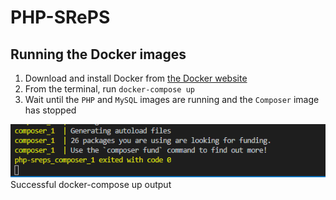 # PHP-SRePS

## Running the Docker images

1. Download and install Docker from [the Docker website](https://www.docker.com/)
2. From the terminal, run `docker-compose up`
3. Wait until the `PHP` and `MySQL` images are running and the `Composer` image has stopped

![Successful docker-compose up output](https://raw.githubusercontent.com/DoubtAvatar-DP2/PHP-SRePS/master/wiki-media/completed_composer.png)
\
Successful docker-compose up output

